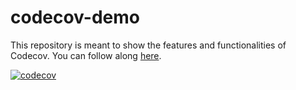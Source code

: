 # codecov-demo
This repository is meant to show the features and functionalities of Codecov. You can follow along [here](https://docs.codecov.com/docs/codecov-tutorial).

[![codecov](https://codecov.io/gh/thinkocapo/codecov-demo/graph/badge.svg?token=XLD4JPJ3UT)](https://codecov.io/gh/thinkocapo/codecov-demo)